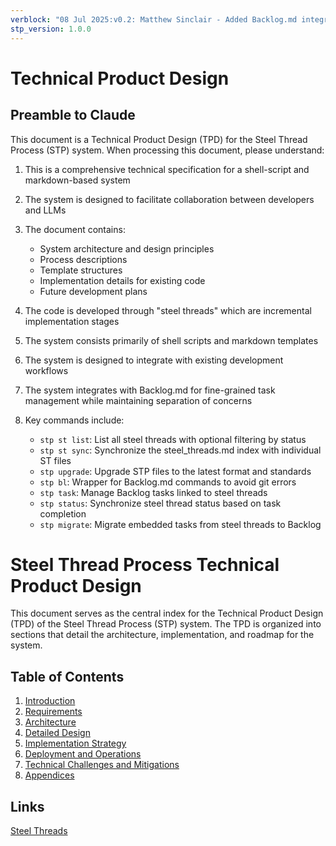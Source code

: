 ```yaml
---
verblock: "08 Jul 2025:v0.2: Matthew Sinclair - Added Backlog.md integration to preamble"
stp_version: 1.0.0
---
```

# Technical Product Design

## Preamble to Claude

This document is a Technical Product Design (TPD) for the Steel Thread Process (STP) system. When processing this document, please understand:

1. This is a comprehensive technical specification for a shell-script and markdown-based system
2. The system is designed to facilitate collaboration between developers and LLMs
3. The document contains:
   - System architecture and design principles
   - Process descriptions
   - Template structures
   - Implementation details for existing code
   - Future development plans

4. The code is developed through "steel threads" which are incremental implementation stages
5. The system consists primarily of shell scripts and markdown templates
6. The system is designed to integrate with existing development workflows
7. The system integrates with Backlog.md for fine-grained task management while maintaining separation of concerns
8. Key commands include:
   - `stp st list`: List all steel threads with optional filtering by status
   - `stp st sync`: Synchronize the steel_threads.md index with individual ST files
   - `stp upgrade`: Upgrade STP files to the latest format and standards
   - `stp bl`: Wrapper for Backlog.md commands to avoid git errors
   - `stp task`: Manage Backlog tasks linked to steel threads
   - `stp status`: Synchronize steel thread status based on task completion
   - `stp migrate`: Migrate embedded tasks from steel threads to Backlog

# Steel Thread Process Technical Product Design

This document serves as the central index for the Technical Product Design (TPD) of the Steel Thread Process (STP) system. The TPD is organized into sections that detail the architecture, implementation, and roadmap for the system.

## Table of Contents

1. [Introduction](./1_introduction.md)
2. [Requirements](./2_requirements.md)
3. [Architecture](./3_architecture.md)
4. [Detailed Design](./4_detailed_design.md)
5. [Implementation Strategy](./5_implementation_strategy.md)
6. [Deployment and Operations](./6_deployment_and_operations.md)
7. [Technical Challenges and Mitigations](./7_technical_challenges_and_mitigations.md)
8. [Appendices](./8_appendices.md)

## Links

[Steel Threads](../../prj/st/steel_threads.md)
